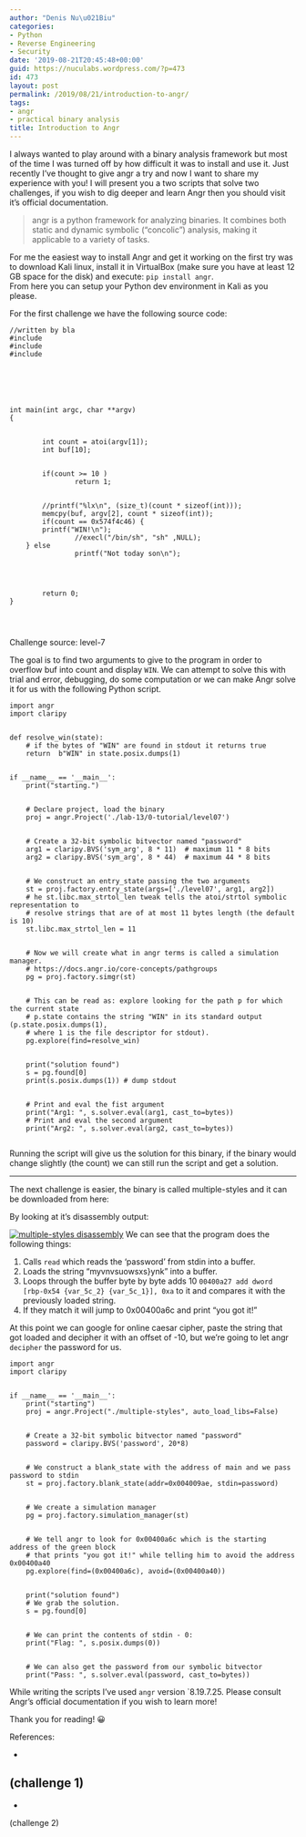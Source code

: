 ```yaml
---
author: "Denis Nu\u021Biu"
categories:
- Python
- Reverse Engineering
- Security
date: '2019-08-21T20:45:48+00:00'
guid: https://nuculabs.wordpress.com/?p=473
id: 473
layout: post
permalink: /2019/08/21/introduction-to-angr/
tags:
- angr
- practical binary analysis
title: Introduction to Angr
---
```

I always wanted to play around with a binary analysis framework but most of the time I was turned off by how difficult it was to install and use it. Just recently I’ve thought to give angr a try and now I want to share my experience with you! I will present you a two scripts that solve two challenges, if you wish to dig deeper and learn Angr then you should visit it’s official documentation.


> angr is a python framework for analyzing binaries. It combines both static and dynamic symbolic (“concolic”) analysis, making it applicable to a variety of tasks.


For me the easiest way to install Angr and get it working on the first try was to download Kali linux, install it in VirtualBox (make sure you have at least 12 GB space for the disk) and execute: `pip install angr`.   
From here you can setup your Python dev environment in Kali as you please.


For the first challenge we have the following source code:


```
//written by bla
#include 
#include 
#include 






int main(int argc, char **argv)
{


        int count = atoi(argv[1]);
        int buf[10];


        if(count >= 10 ) 
                return 1;


        //printf("%lx\n", (size_t)(count * sizeof(int)));
        memcpy(buf, argv[2], count * sizeof(int));
        if(count == 0x574f4c46) {
        printf("WIN!\n");
                //execl("/bin/sh", "sh" ,NULL);
    } else
                printf("Not today son\n");




        return 0;
}




```


Challenge source: 
 level-7


The goal is to find two arguments to give to the program in order to overflow buf into count and display `WIN`. We can attempt to solve this with trial and error, debugging, do some computation or we can make Angr solve it for us with the following Python script.


```
import angr
import claripy


def resolve_win(state):
    # if the bytes of "WIN" are found in stdout it returns true
    return  b"WIN" in state.posix.dumps(1)


if __name__ == '__main__':
    print("starting.")


    # Declare project, load the binary
    proj = angr.Project('./lab-13/0-tutorial/level07')


    # Create a 32-bit symbolic bitvector named "password"
    arg1 = claripy.BVS('sym_arg', 8 * 11)  # maximum 11 * 8 bits
    arg2 = claripy.BVS('sym_arg', 8 * 44)  # maximum 44 * 8 bits


    # We construct an entry_state passing the two arguments
    st = proj.factory.entry_state(args=['./level07', arg1, arg2])
    # he st.libc.max_strtol_len tweak tells the atoi/strtol symbolic representation to
    # resolve strings that are of at most 11 bytes length (the default is 10)
    st.libc.max_strtol_len = 11


    # Now we will create what in angr terms is called a simulation manager.
    # https://docs.angr.io/core-concepts/pathgroups
    pg = proj.factory.simgr(st)


    # This can be read as: explore looking for the path p for which the current state
    # p.state contains the string "WIN" in its standard output (p.state.posix.dumps(1),
    # where 1 is the file descriptor for stdout).
    pg.explore(find=resolve_win)


    print("solution found")
    s = pg.found[0]
    print(s.posix.dumps(1)) # dump stdout


    # Print and eval the fist argument
    print("Arg1: ", s.solver.eval(arg1, cast_to=bytes))
    # Print and eval the second argument
    print("Arg2: ", s.solver.eval(arg2, cast_to=bytes))


```


Running the script will give us the solution for this binary, if the binary would change slightly (the count) we can still run the script and get a solution.


- - - - - -


The next challenge is easier, the binary is called multiple-styles and it can be downloaded from here: 


By looking at it’s disassembly output:


[![multiple-styles disassembly](https://res.cloudinary.com/practicaldev/image/fetch/s--eEIbd4ai--/c_limit%2Cf_auto%2Cfl_progressive%2Cq_auto%2Cw_880/https://i.imgur.com/fhAQi9A.png)](https://res.cloudinary.com/practicaldev/image/fetch/s--eEIbd4ai--/c_limit%2Cf_auto%2Cfl_progressive%2Cq_auto%2Cw_880/https://i.imgur.com/fhAQi9A.png)
We can see that the program does the following things:


1. Calls `read` which reads the ‘password’ from stdin into a buffer.
2. Loads the string “myvnvsuowsxs}ynk” into a buffer.
3. Loops through the buffer byte by byte adds 10 `00400a27 add dword [rbp-0x54 {var_5c_2} {var_5c_1}], 0xa` to it and compares it with the previously loaded string.
4. If they match it will jump to 0x00400a6c and print “you got it!”


At this point we can google for online caesar cipher, paste the string that got loaded and decipher it with an offset of -10, but we’re going to let angr `decipher` the password for us.


```
import angr
import claripy


if __name__ == '__main__':
    print("starting")
    proj = angr.Project("./multiple-styles", auto_load_libs=False)


    # Create a 32-bit symbolic bitvector named "password"
    password = claripy.BVS('password', 20*8)


    # We construct a blank_state with the address of main and we pass password to stdin
    st = proj.factory.blank_state(addr=0x004009ae, stdin=password)


    # We create a simulation manager
    pg = proj.factory.simulation_manager(st)


    # We tell angr to look for 0x00400a6c which is the starting address of the green block
    # that prints "you got it!" while telling him to avoid the address 0x00400a40
    pg.explore(find=(0x00400a6c), avoid=(0x00400a40))


    print("solution found")
    # We grab the solution.
    s = pg.found[0]


    # We can print the contents of stdin - 0:
    print("Flag: ", s.posix.dumps(0))


    # We can also get the password from our symbolic bitvector
    print("Pass: ", s.solver.eval(password, cast_to=bytes))
```


While writing the scripts I’ve used `angr` version `8.19.7.25. Please consult Angr’s official documentation if you wish to learn more!


Thank you for reading! 😀


References:


- 
 (challenge 1)
- 
- 
 (challenge 2)